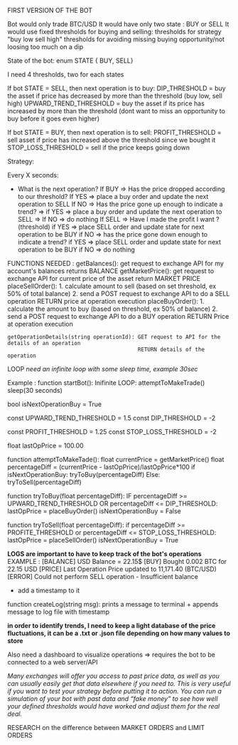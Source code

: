 FIRST VERSION OF THE BOT

Bot would only trade BTC/USD
It would have only two state : BUY or SELL
It would use fixed thresholds for buying and selling:
thresholds for strategy "buy low sell high"
thresholds for avoiding missing buying opportunity/not loosing too much on a dip

State of the bot:
enum STATE { BUY, SELL}

I need 4 thresholds, two for each states

If bot STATE = SELL, then next operation is to buy:
DIP_THRESHOLD = buy the asset if price has decreased by more than the threshold (buy low, sell high)
UPWARD_TREND_THRESHOLD = buy the asset if its price has increased by more than the threshold (dont want to miss an opportunity to buy before it goes even higher)

If bot STATE = BUY, then next operation is to sell:
PROFIT_THRESHOLD = sell asset if price has increased above the threshold since we bought it
STOP_LOSS_THRESHOLD = sell if the price keeps going down

Strategy:

Every X seconds:

- What is the next operation?
  If BUY => Has the price dropped according to our threshold?
  If YES => place a buy order and update the next operation to SELL
  If NO => Has the price gone up enough to indicate a trend?
  => if YES => place a buy order and update the next operation to SELL
  => If NO => do nothing
  If SELL => Have I made the profit I want ? (threshold)
  if YES => place SELL order and update state for next operation to be BUY
  if NO => has the price gone down enough to indicate a trend?
  if YES => place SELL order and update state for next operation to be BUY
  if NO => do nothing

FUNCTIONS NEEDED :
getBalances(): get request to exchange API for my account's balances
returns BALANCE
getMarketPrice(): get request to exchange API for current price of the asset
return MARKET PRICE
placeSellOrder(): 1. calculate amount to sell (based on set threshold, ex 50% of total balance) 2. send a POST request to exchange API to do a SELL operation
RETURN price at operation execution
placeBuyOrder(): 1. calculate the amount to buy (based on threshold, ex 50% of balance) 2. send a POST request to exchange API to do a BUY operation
RETURN Price at operation execution

    getOperationDetails(string operationId): GET request to API for the details of an operation
                                             RETURN details of the operation

LOOP
_need an infinite loop with some sleep time, example 30sec_

Example :
function startBot():
Inifinite LOOP:
attemptToMakeTrade()
sleep(30 seconds)

bool isNextOperationBuy = True

const UPWARD_TREND_THRESHOLD = 1.5
const DIP_THRESHOLD = -2

const PROFIT_THRESHOLD = 1.25
const STOP_LOSS_THRESHOLD = -2

float lastOpPrice = 100.00

function attemptToMakeTade():
float currentPrice = getMarketPrice()
float percentageDiff = (currentPrice - lastOpPrice)/lastOpPrice\*100
if isNextOperationBuy:
tryToBuy(percentageDiff)
Else:
tryToSell(percentageDiff)

function tryToBuy(float percentageDiff):
IF percentageDiff >= UPWARD_TREND_THRESHOLD OR percentageDiff <= DIP_THRESHOLD:
lastOpPrice = placeBuyOrder()
isNextOperationBuy = False

function tryToSell(float percentageDiff):
if percentageDiff >= PROFITE_THRESHOLD or percentageDiff <= STOP_LOSS_THRESHOLD:
lastOpPrice = placeSellOrder()
isNextOperationBuy = True

**LOGS are important to have to keep track of the bot's operations**
EXAMPLE :
[BALANCE] USD Balance = 22.15$
[BUY] Bought 0.002 BTC for 22.15 USD
[PRICE] Last Operation Price updated to 11,171.40 (BTC/USD)
[ERROR] Could not perform SELL operation - Insufficient balance

- add a timestamp to it

function createLog(string msg): prints a message to terminal + appends message to log file with timestamp

**in order to identify trends, I need to keep a light database of the price fluctuations, it can be a .txt or .json file depending on how many values to store**

Also need a dashboard to visualize operations
=> requires the bot to be connected to a web server/API

_Many exchanges will offer you access to past price data, as well as you can usually easily get that data elsewhere if you need to._
_This is very useful if you want to test your strategy before putting it to action. You can run a simulation of your bot with past data and “fake money” to see how well your defined thresholds would have worked and adjust them for the real deal._

RESEARCH on the difference between MARKET ORDERS and LIMIT ORDERS
